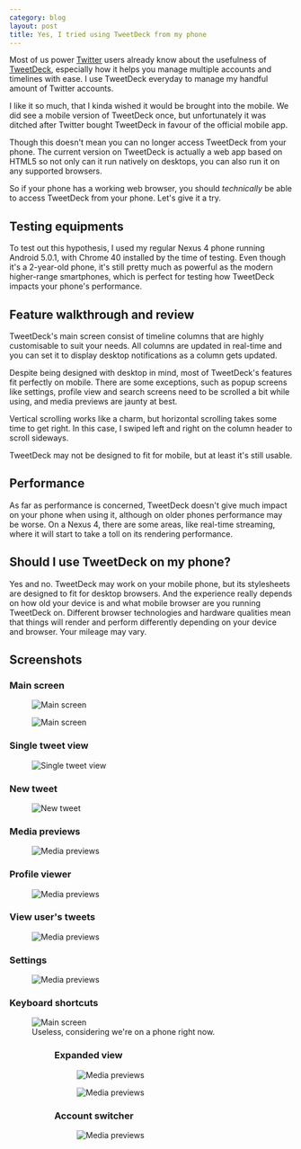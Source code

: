 ```yaml
---
category: blog
layout: post
title: Yes, I tried using TweetDeck from my phone
---
```


Most of us power [Twitter](https://twitter.com/) users already know about the usefulness of [TweetDeck](https://about.twitter.com/products/tweetdeck), especially how it helps you manage multiple accounts and timelines with ease. I use TweetDeck everyday to manage my handful amount of Twitter accounts.

I like it so much, that I kinda wished it would be brought into the mobile. We did see a mobile version of TweetDeck once, but unfortunately it was ditched after Twitter bought TweetDeck in favour of the official mobile app.

Though this doesn't mean you can no longer access TweetDeck from your phone. The current version on TweetDeck is actually a web app based on HTML5 so not only can it run natively on desktops, you can also run it on any supported browsers.

So if your phone has a working web browser, you should _technically_ be able to access TweetDeck from your phone. Let's give it a try.

## Testing equipments

To test out this hypothesis, I used my regular Nexus 4 phone running Android 5.0.1, with Chrome 40 installed by the time of testing. Even though it's a 2-year-old phone, it's still pretty much as powerful as the modern higher-range smartphones, which is perfect for testing how TweetDeck impacts your phone's performance.

## Feature walkthrough and review

TweetDeck's main screen consist of timeline columns that are highly customisable to suit your needs. All columns are updated in real-time and you can set it to display desktop notifications as a column gets updated.

Despite being designed with desktop in mind, most of TweetDeck's features fit perfectly on mobile. There are some exceptions, such as popup screens like settings, profile view and search screens need to be scrolled a bit while using, and media previews are jaunty at best.

Vertical scrolling works like a charm, but horizontal scrolling takes some time to get right. In this case, I swiped left and right on the column header to scroll sideways.

TweetDeck may not be designed to fit for mobile, but at least it's still usable.

## Performance

As far as performance is concerned, TweetDeck doesn't give much impact on your phone when using it, although on older phones performance may be worse. On a Nexus 4, there are some areas, like real-time streaming, where it will start to take a toll on its rendering performance.

## Should I use TweetDeck on my phone?

Yes and no. TweetDeck may work on your mobile phone, but its stylesheets are designed to fit for desktop browsers. And the experience really depends on how old your device is and what mobile browser are you running TweetDeck on. Different browser technologies and hardware qualities mean that things will render and perform differently depending on your device and browser. Your mileage may vary.

## Screenshots

### Main screen

<figure>
  <img src="{{ site.baseurl }}/public/images/blog/tweetdeck/Screenshot_2015-03-11-20-41-16.png" alt="Main screen">
</figure>

<figure>
  <img src="{{ site.baseurl }}/public/images/blog/tweetdeck/Screenshot_2015-03-11-20-43-37.png" alt="Main screen">
</figure>

### Single tweet view

<figure>
  <img src="{{ site.baseurl }}/public/images/blog/tweetdeck/Screenshot_2015-03-11-20-35-54.png" alt="Single tweet view">
</figure>

### New tweet

<figure>
  <img src="{{ site.baseurl }}/public/images/blog/tweetdeck/Screenshot_2015-03-11-20-23-27.png" alt="New tweet">
</figure>

### Media previews

<figure>
  <img src="{{ site.baseurl }}/public/images/blog/tweetdeck/Screenshot_2015-03-11-20-33-10.png" alt="Media previews">
</figure>

### Profile viewer

<figure>
  <img src="{{ site.baseurl }}/public/images/blog/tweetdeck/Screenshot_2015-03-11-20-34-19.png" alt="Media previews">
</figure>

### View user's tweets

<figure>
  <img src="{{ site.baseurl }}/public/images/blog/tweetdeck/Screenshot_2015-03-11-20-49-33.png" alt="Media previews">
</figure>

### Settings

<figure>
  <img src="{{ site.baseurl }}/public/images/blog/tweetdeck/Screenshot_2015-03-11-20-39-30.png" alt="Media previews">
</figure>

### Keyboard shortcuts

<figure>
  <img src="{{ site.baseurl }}/public/images/blog/tweetdeck/Screenshot_2015-03-11-20-46-35.png" alt="Main screen">
  <figcaption>Useless, considering we're on a phone right now.</figcaption>
<figure>

### Expanded view

<figure>
  <img src="{{ site.baseurl }}/public/images/blog/tweetdeck/Screenshot_2015-03-11-20-51-33.png" alt="Media previews">
</figure>

<figure>
  <img src="{{ site.baseurl }}/public/images/blog/tweetdeck/Screenshot_2015-03-11-20-51-52.png" alt="Media previews">
</figure>

### Account switcher

<figure>
  <img src="{{ site.baseurl }}/public/images/blog/tweetdeck/Screenshot_2015-03-11-20-53-28.png" alt="Media previews">
</figure>
